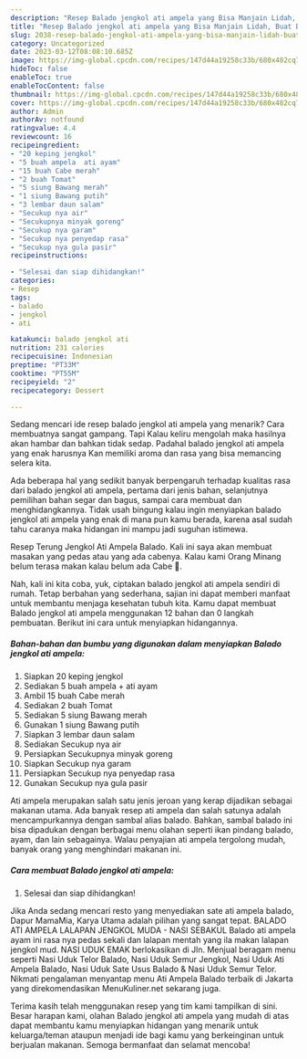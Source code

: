 ```yaml
---
description: "Resep Balado jengkol ati ampela yang Bisa Manjain Lidah, Buat Buka Puasa Menggugah Selera"
title: "Resep Balado jengkol ati ampela yang Bisa Manjain Lidah, Buat Buka Puasa Menggugah Selera"
slug: 2038-resep-balado-jengkol-ati-ampela-yang-bisa-manjain-lidah-buat-buka-puasa-menggugah-selera
category: Uncategorized
date: 2023-03-12T08:08:10.685Z
image: https://img-global.cpcdn.com/recipes/147d44a19258c33b/680x482cq70/balado-jengkol-ati-ampela-foto-resep-utama.jpg
hideToc: false
enableToc: true
enableTocContent: false
thumbnail: https://img-global.cpcdn.com/recipes/147d44a19258c33b/680x482cq70/balado-jengkol-ati-ampela-foto-resep-utama.jpg
cover: https://img-global.cpcdn.com/recipes/147d44a19258c33b/680x482cq70/balado-jengkol-ati-ampela-foto-resep-utama.jpg
author: Admin
authorAv: notfound
ratingvalue: 4.4
reviewcount: 16
recipeingredient:
- "20 keping jengkol"
- "5 buah ampela  ati ayam"
- "15 buah Cabe merah"
- "2 buah Tomat"
- "5 siung Bawang merah"
- "1 siung Bawang putih"
- "3 lembar daun salam"
- "Secukup nya air"
- "Secukupnya minyak goreng"
- "Secukup nya garam"
- "Secukup nya penyedap rasa"
- "Secukup nya gula pasir"
recipeinstructions:

- "Selesai dan siap dihidangkan!"
categories:
- Resep
tags:
- balado
- jengkol
- ati

katakunci: balado jengkol ati 
nutrition: 231 calories
recipecuisine: Indonesian
preptime: "PT33M"
cooktime: "PT55M"
recipeyield: "2"
recipecategory: Dessert

---
```



Sedang mencari ide resep balado jengkol ati ampela yang menarik? Cara membuatnya sangat gampang. Tapi Kalau keliru mengolah maka hasilnya akan hambar dan bahkan tidak sedap. Padahal balado jengkol ati ampela yang enak harusnya Kan memiliki aroma dan rasa yang bisa memancing selera kita.


Ada beberapa hal yang sedikit banyak berpengaruh terhadap kualitas rasa dari balado jengkol ati ampela, pertama dari jenis bahan, selanjutnya pemilihan bahan segar dan bagus, sampai cara membuat dan menghidangkannya. Tidak usah bingung kalau ingin menyiapkan balado jengkol ati ampela yang enak di mana pun kamu berada, karena asal sudah tahu caranya maka hidangan ini mampu jadi suguhan istimewa.

Resep Terung Jengkol Ati Ampela Balado. Kali ini saya akan membuat masakan yang pedas atau yang ada cabenya. Kalau kami Orang Minang belum terasa makan kalau belum ada Cabe 🙂.


Nah, kali ini kita coba, yuk, ciptakan balado jengkol ati ampela sendiri di rumah. Tetap berbahan yang sederhana, sajian ini dapat memberi manfaat untuk membantu menjaga kesehatan tubuh kita. Kamu dapat membuat Balado jengkol ati ampela menggunakan 12 bahan dan 0 langkah pembuatan. Berikut ini cara untuk menyiapkan hidangannya.

<!--inarticleads1-->

##### Bahan-bahan dan bumbu yang digunakan dalam menyiapkan Balado jengkol ati ampela:

1. Siapkan 20 keping jengkol
1. Sediakan 5 buah ampela + ati ayam
1. Ambil 15 buah Cabe merah
1. Sediakan 2 buah Tomat
1. Sediakan 5 siung Bawang merah
1. Gunakan 1 siung Bawang putih
1. Siapkan 3 lembar daun salam
1. Sediakan Secukup nya air
1. Persiapkan Secukupnya minyak goreng
1. Siapkan Secukup nya garam
1. Persiapkan Secukup nya penyedap rasa
1. Gunakan Secukup nya gula pasir


Ati ampela merupakan salah satu jenis jeroan yang kerap dijadikan sebagai makanan utama. Ada banyak resep ati ampela dan salah satunya adalah mencampurkannya dengan sambal alias balado. Bahkan, sambal balado ini bisa dipadukan dengan berbagai menu olahan seperti ikan pindang balado, ayam, dan lain sebagainya. Walau penyajian ati ampela tergolong mudah, banyak orang yang menghindari makanan ini. 

<!--inarticleads2-->

##### Cara membuat Balado jengkol ati ampela:


1. Selesai dan siap dihidangkan!

Jika Anda sedang mencari resto yang menyediakan sate ati ampela balado, Dapur MamaMia, Karya Utama adalah pilihan yang sangat tepat. BALADO ATI AMPELA LALAPAN JENGKOL MUDA - NASI SEBAKUL Balado ati ampela ayam ini rasa nya pedas sekali dan lalapan mentah yang ila makan lalapan jengkol mud. NASI UDUK EMAK berlokasikan di Jln. Menjual beragam menu seperti Nasi Uduk Telor Balado, Nasi Uduk Semur Jengkol, Nasi Uduk Ati Ampela Balado, Nasi Uduk Sate Usus Balado &amp; Nasi Uduk Semur Telor. Nikmati pengalaman menyantap menu Ati Ampela Balado terbaik di Jakarta yang direkomendasikan MenuKuliner.net sekarang juga. 

Terima kasih telah menggunakan resep yang tim kami tampilkan di sini. Besar harapan kami, olahan Balado jengkol ati ampela yang mudah di atas dapat membantu kamu menyiapkan hidangan yang menarik untuk keluarga/teman ataupun menjadi ide bagi kamu yang berkeinginan untuk berjualan makanan. Semoga bermanfaat dan selamat mencoba!
